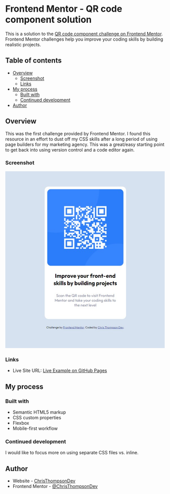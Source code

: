 # Frontend Mentor - QR code component solution

This is a solution to the [QR code component challenge on Frontend Mentor](https://www.frontendmentor.io/challenges/qr-code-component-iux_sIO_H). Frontend Mentor challenges help you improve your coding skills by building realistic projects. 

## Table of contents

- [Overview](#overview)
  - [Screenshot](#screenshot)
  - [Links](#links)
- [My process](#my-process)
  - [Built with](#built-with)
  - [Continued development](#continued-development)
- [Author](#author)


## Overview
This was the first challenge provided by Frontend Mentor. I found this resource in an effort to dust off my CSS skills after a long period of using page builders for my marketing agency. This was a great/easy starting point to get back into using version control and a code editor again.


### Screenshot

![](./screenshot.jpg)


### Links

- Live Site URL: [Live Example on GitHub Pages](https://christhompsondev.github.io/FrontEndMentor/Newbie/qr-code-component-main/index.html)

## My process

### Built with

- Semantic HTML5 markup
- CSS custom properties
- Flexbox
- Mobile-first workflow


### Continued development

I would like to focus more on using separate CSS files vs. inline.




## Author

- Website - [ChrisThompsonDev](https://www.christhompsondev.com/)
- Frontend Mentor - [@ChrisThompsonDev](https://www.frontendmentor.io/profile/ChrisThompsonDev)
